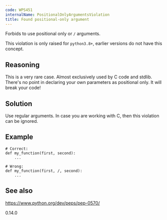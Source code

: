```yaml
---
code: WPS451
internalName: PositionalOnlyArgumentsViolation
title: Found positional-only argument
---
```


Forbids to use positional only or `/` arguments.

This violation is only raised for `python3.8+`, earlier versions do not
have this concept.

## Reasoning
This is a very rare case. Almost exclusively used by C code and
stdlib. There's no point in declaring your own parameters as
positional only. It will break your code\!

## Solution
Use regular arguments. In case you are working with C, then this
violation can be ignored.

## Example

    # Correct:
    def my_function(first, second):
        ...
    
    # Wrong:
    def my_function(first, /, second):
        ...

## See also
<https://www.python.org/dev/peps/pep-0570/>

<div class="versionadded">

0.14.0

</div>